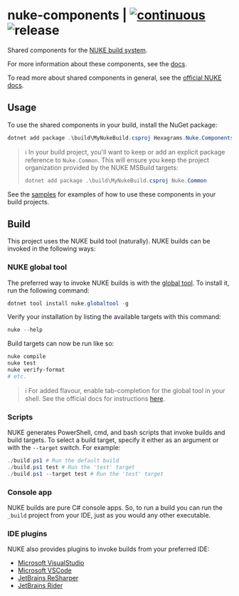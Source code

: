 # nuke-components | [![continuous](https://github.com/hexagram-solutions/nuke-components/actions/workflows/continuous.yml/badge.svg)](https://github.com/hexagram-solutions/nuke-components/actions/workflows/continuous.yml) ![release](https://github.com/hexagram-solutions/nuke-components/actions/workflows/release.yml/badge.svg)

Shared components for the [NUKE build system](https://nuke.build).

For more information about these components, see the [docs](https://hexagram-solutions.github.io/nuke-components/api/Hexagrams.Nuke.Components.html).

To read more about shared components in general, see the [official NUKE docs](https://nuke.build/docs/sharing/build-components).

## Usage

To use the shared components in your build, install the NuGet package:

```powershell
dotnet add package .\build\MyNukeBuild.csproj Hexagrams.Nuke.Components
```

> ℹ In your build project, you'll want to keep or add an explicit
> package reference
> to `Nuke.Common`. This will ensure you keep the project organization provided
> by the NUKE MSBuild targets:
>
> ```powershell
> dotnet add package .\build\MyNukeBuild.csproj Nuke.Common
> ```

See the [samples](./samples/) for examples of how to use these components in
your build projects.

## Build

This project uses the NUKE build tool (naturally). NUKE builds can be invoked
in the following ways:

### NUKE global tool

The preferred way to invoke NUKE builds is with the [global tool](https://nuke.build/docs/getting-started/setup.html). To install it, run the following
command:

```powershell
dotnet tool install nuke.globaltool -g
```

Verify your installation by listing the available targets with this command:

```powershell
nuke --help
```

Build targets can now be run like so:

```powershell
nuke compile
nuke test
nuke verify-format
# etc.
```

> ℹ For added flavour, enable tab-completion for the global tool in your shell.
> See the official docs for instructions [here](https://nuke.build/docs/global-tool/shell-completion/).

### Scripts

NUKE generates PowerShell, cmd, and bash scripts that invoke builds and build
targets. To select a build target, specify it either as an argument or with the
`--target` switch. For example:

```powershell
./build.ps1 # Run the default build
./build.ps1 test # Run the 'test' target
./build.ps1 --target test # Run the 'test' target
```

### Console app

NUKE builds are pure C# console apps. So, to run a build you can run the
`_build` project from your IDE, just as you would any other executable.

### IDE plugins

NUKE also provides plugins to invoke builds from your preferred IDE:

- [Microsoft VisualStudio](https://nuke.build/visualstudio)
- [Microsoft VSCode](https://nuke.build/vscode)
- [JetBrains ReSharper](https://nuke.build/resharper)
- [JetBrains Rider](https://nuke.build/rider)
